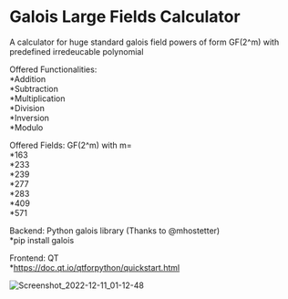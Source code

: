 # Galois Large Fields Calculator  
  
A calculator for huge standard galois field powers of form GF(2^m) with predefined irredeucable polynomial 

Offered Functionalities:  
*Addition  
*Subtraction  
*Multiplication  
*Division  
*Inversion  
*Modulo  

Offered Fields: GF(2^m) with m=  
*163  
*233  
*239  
*277  
*283  
*409  
*571  
  
Backend: Python galois library (Thanks to @mhostetter)  
*pip install galois  
  
Frontend: QT  
*https://doc.qt.io/qtforpython/quickstart.html  

![Screenshot_2022-12-11_01-12-48](https://user-images.githubusercontent.com/53318196/206879730-59e147bd-ae23-49f7-a32e-ebd8a542459b.jpg)

